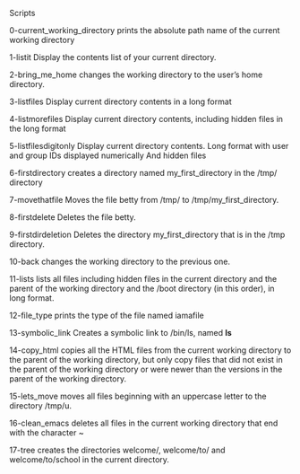Scripts

0-current_working_directory 
prints the absolute path name of the current working directory

1-listit
Display the contents list of your current directory.

2-bring_me_home
changes the working directory to the user’s home directory.

3-listfiles
Display current directory contents in a long format

4-listmorefiles
Display current directory contents, including hidden files in the long format

5-listfilesdigitonly
Display current directory contents. Long format with user and group IDs displayed numerically And hidden files

6-firstdirectory
creates a directory named my_first_directory in the /tmp/ directory

7-movethatfile
Moves the file betty from /tmp/ to /tmp/my_first_directory.

8-firstdelete
Deletes the file betty.

9-firstdirdeletion
Deletes the directory my_first_directory that is in the /tmp directory.

10-back
changes the working directory to the previous one.

11-lists
lists all files including hidden files in the current directory and the parent of the working directory and the /boot directory (in this order), in long format.

12-file_type
prints the type of the file named iamafile

13-symbolic_link
Creates a symbolic link to /bin/ls, named __ls__

14-copy_html
copies all the HTML files from the current working directory to the parent of the working directory, but only copy files that did not exist in the parent of the working directory or were newer than the versions in the parent of the working directory.

15-lets_move
moves all files beginning with an uppercase letter to the directory /tmp/u.

16-clean_emacs
deletes all files in the current working directory that end with the character ~

17-tree
creates the directories welcome/, welcome/to/ and welcome/to/school in the current directory.
